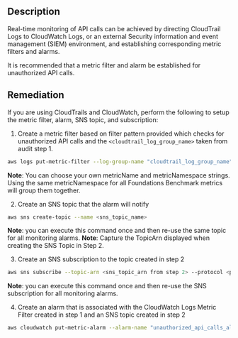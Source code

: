 ## Description

Real-time monitoring of API calls can be achieved by directing CloudTrail Logs to CloudWatch Logs, or an external Security information and event management (SIEM) environment, and establishing corresponding metric filters and alarms.

It is recommended that a metric filter and alarm be established for unauthorized API calls.

## Remediation

If you are using CloudTrails and CloudWatch, perform the following to setup the metric filter, alarm, SNS topic, and subscription:

1. Create a metric filter based on filter pattern provided which checks for unauthorized API calls and the `<cloudtrail_log_group_name>` taken from audit step 1.

```bash
aws logs put-metric-filter --log-group-name "cloudtrail_log_group_name" --filter-name "<unauthorized_api_calls_metric>" --metric-transformations metricName=unauthorized_api_calls_metric,metricNamespace=CISBenchmark,metricV alue=1 --filter-pattern "{ ($.errorCode ="*UnauthorizedOperation") || ($.errorCode ="AccessDenied*") && ($.sourceIPAddress!="delivery.logs.amazonaws.com") && ($.eventName!="HeadBucket") }"
```

**Note**: You can choose your own metricName and metricNamespace strings. Using the same metricNamespace for all Foundations Benchmark metrics will group them together.

2. Create an SNS topic that the alarm will notify

```bash
aws sns create-topic --name <sns_topic_name>
```

**Note**: you can execute this command once and then re-use the same topic for all monitoring alarms.
**Note**: Capture the TopicArn displayed when creating the SNS Topic in Step 2.

3. Create an SNS subscription to the topic created in step 2

```bash
aws sns subscribe --topic-arn <sns_topic_arn from step 2> --protocol <protocol_for_sns> --notification-endpoint <sns_subscription_endpoints>
```

**Note**: you can execute this command once and then re-use the SNS subscription for all monitoring alarms.

4. Create an alarm that is associated with the CloudWatch Logs Metric Filter created in step 1 and an SNS topic created in step 2

```bash
aws cloudwatch put-metric-alarm --alarm-name "unauthorized_api_calls_alarm" --metric-name "unauthorized_api_calls_metric" --statistic Sum --period 300 --threshold 1 --comparison-operator GreaterThanOrEqualToThreshold -- evaluation-periods 1 --namespace "CISBenchmark" --alarm-actions <sns_topic_arn>
```